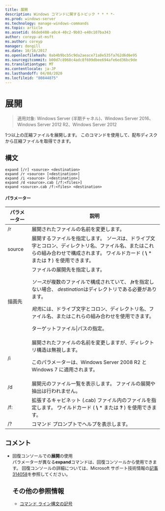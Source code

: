 ```yaml
---
title: 展開
description: Windows コマンドに関するトピック * * * *-
ms.prod: windows-server
ms.technology: manage-windows-commands
ms.topic: article
ms.assetid: 66de0488-a0c4-40c2-9b03-e40c107ba343
author: coreyp-at-msft
ms.author: coreyp
manager: dongill
ms.date: 10/16/2017
ms.openlocfilehash: 0ab4b9bcb5c9da2aeace71a8e535fa762d6d6e95
ms.sourcegitcommit: b00d7c8968c4adc8f699dbee694afe6ed36bc9de
ms.translationtype: MT
ms.contentlocale: ja-JP
ms.lasthandoff: 04/08/2020
ms.locfileid: "80844875"
---
```

# <a name="expand"></a>展開

>適用対象: Windows Server (半期チャネル)、Windows Server 2016、Windows Server 2012 R2、Windows Server 2012

1つ以上の圧縮ファイルを展開します。 このコマンドを使用して、配布ディスクから圧縮ファイルを取得できます。  
## <a name="syntax"></a>構文  
```  
expand [/r] <source> <destination>  
expand /r <source> [<destination>]  
expand /i <source> [<destination>]  
expand /d <source>.cab [/f:<files>]  
expand <source>.cab /f:<files> <destination>  
```  
#### <a name="parameters"></a>パラメーター  

|  パラメーター  |                                                                                                                                                                   説明                                                                                                                                                                    |
|-------------|--------------------------------------------------------------------------------------------------------------------------------------------------------------------------------------------------------------------------------------------------------------------------------------------------------------------------------------------------|
|     /r      |                                                                                                                                                             展開されたファイルの名前を変更します。                                                                                                                                                              |
|   source    |                                                                              展開するファイルを指定します。 *ソース*は、ドライブ文字とコロン、ディレクトリ名、ファイル名、またはこれらの組み合わせで構成されます。 ワイルドカード ( **\\** \* または **?** ) を使用できます。                                                                               |
| 描画先 | ファイルの展開先を指定します。<p>*ソース*が複数のファイルで構成されていて、 **/r**を指定しない場合、 *destination*はディレクトリである必要があります。<p>*宛先*には、ドライブ文字とコロン、ディレクトリ名、ファイル名、またはこれらの組み合わせを使用できます。<p>ターゲットファイル&#124;パスの指定。 |
|     /i      |                                                                                                   展開されたファイルの名前を変更しますが、ディレクトリ構造は無視します。<p>このパラメーターは、Windows Server 2008 R2 と Windows 7 に適用されます。                                                                                                    |
|     /d      |                                                                                                                              展開元のファイル一覧を表示します。 ファイルの展開や抽出は行われません。                                                                                                                              |
|     /f:     |                                                                                                                 拡張するキャビネット (.cab) ファイル内のファイルを指定します。 ワイルドカード ( **\\** \* または **?** ) を使用できます。                                                                                                                 |
|     /?      |                                                                                                                                                       コマンド プロンプトでヘルプを表示します。                                                                                                                                                       |

## <a name="remarks"></a>コメント  
- 回復コンソールでの**展開**の使用  
  パラメーターが異なる**expand**コマンドは、回復コンソールから使用できます。 回復コンソールの詳細については、Microsoft サポート技術情報の[記事 314058](https://support.microsoft.com/kb/314058)を参照してください。  
  ## <a name="additional-references"></a>その他の参照情報  
  - [コマンド ライン構文の記号](command-line-syntax-key.md)  
